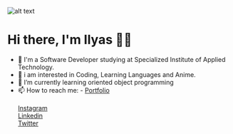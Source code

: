 ![alt text](https://camo.githubusercontent.com/62c175d90bcecb06ff771c5fc81d0b4f57ec9a42e9254ac0b4f2314789b2369d/68747470733a2f2f63617073756c652d72656e6465722e76657263656c2e6170702f6170693f747970653d726f756e64656426636f6c6f723d6772616469656e74266865696768743d3330302673656374696f6e3d68656164657226746578743d2532304869253230746865726525323026666f6e7453697a653d3830267465787442673d7472756526616e696d6174696f6e3d66616465496e)
# Hi there, I'm Ilyas 👋🏻
- 👋 I'm a Software Developer studying at Specialized Institute of Applied Technology.
- 👀 i am interested in Coding, Learning Languages and Anime.
- 🌱 I’m currently learning oriented object programming
- 📫 How to reach me:
      -
       [Portfolio](https://www.ilyasbelaoud.com/) <br/>      
       [Instagram](https://www.instagram.com/ilyasbelaoud) <br/>
       [Linkedin](https://www.linkedin.com/in/ilyasbeloaud/) <br/>
       [Twitter](https://twitter.com/ilyasbelaoud) <br/>
